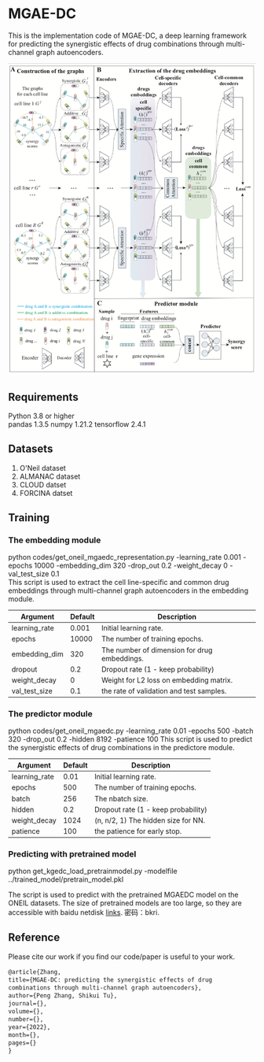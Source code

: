 # MGAE-DC
This is the implementation code of MGAE-DC, a deep learning framework for predicting the synergistic effects of drug combinations through multi-channel graph autoencoders.

![the schematic of MGAE-DC](fig1.png)

## Requirements
Python 3.8 or higher  
pandas 1.3.5
numpy 1.21.2
tensorflow 2.4.1    


## Datasets
1. O'Neil dataset
2. ALMANAC dataset
3. CLOUD datset
4. FORCINA datset


## Training
### The embedding module
python codes/get_oneil_mgaedc_representation.py -learning_rate 0.001 -epochs 10000 -embedding_dim 320 -drop_out 0.2 -weight_decay 0 -val_test_size 0.1  
This script is used to extract the cell line-specific and common drug embeddings through multi-channel graph autoencoders in the embedding module. 


|Argument|Default|Description|
|---|---|----|
| learning_rate|  0.001|  Initial learning rate. |
| epochs|  10000|  The number of training epochs. |
| embedding_dim|  320|  The number of dimension for drug embeddings. |
| dropout|  0.2|  Dropout rate (1 - keep probability) |
| weight_decay|  0|  Weight for L2 loss on embedding matrix. |
| val_test_size|  0.1|  the rate of validation and test samples. |


### The predictor module
python codes/get_oneil_mgaedc.py -learning_rate 0.01 -epochs 500 -batch 320 -drop_out 0.2 -hidden 8192 -patience 100 
This script is used to predict the synergistic effects of drug combinations in the predictore module.


|Argument|Default|Description|
|---|---|----|
| learning_rate|  0.01|  Initial learning rate. |
| epochs|  500|  The number of training epochs. |
| batch|  256|  The nbatch size. |
| hidden|  0.2|  Dropout rate (1 - keep probability) |
| weight_decay|  1024|  (n, n/2, 1) The hidden size for NN. |
| patience|  100|  the patience for early stop. |


### Predicting with pretrained model
python get_kgedc_load_pretrainmodel.py -modelfile ../trained_model/pretrain_model.pkl

The script is used to predict with the pretrained MGAEDC model on the ONEIL datasets. The size of pretrained models are too large, so they are accessible with baidu netdisk [links](https://pan.baidu.com/s/1lKo-sYSD_q-DfXCKMzmKpg). 密码：bkri.


## Reference
Please cite our work if you find our code/paper is useful to your work.

```   
@article{Zhang, 
title={MGAE-DC: predicting the synergistic effects of drug combinations through multi-channel graph autoencoders}, 
author={Peng Zhang, Shikui Tu}, 
journal={}, 
volume={}, 
number={}, 
year={2022}, 
month={}, 
pages={} 
}
```
